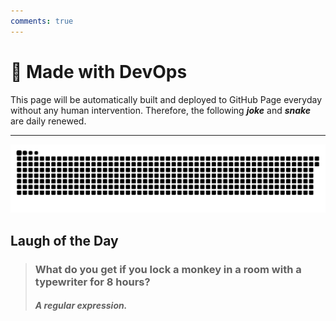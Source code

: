 ```yaml
---
comments: true
---
```


**<h1>🤖 Made with DevOps</h1>**
<p>This page will be automatically built and deployed to GitHub Page everyday without any human intervention. Therefore, the following <strong><i>joke</i></strong> and <strong><i>snake</i></strong> are daily renewed.</p>
<hr/>
<picture align="center">
    <source srcset="https://raw.githubusercontent.com/LaansDole/LaansDole/snake-svg/github-contribution-grid-snake-dark.svg">
    <img alt="github contribution grid snake animation" src="https://raw.githubusercontent.com/LaansDole/LaansDole/snake-svg/github-contribution-grid-snake.svg">
</picture>

<!-- <button 
  type="button"
  id="new-quote" 
  class="btn btn-custom"
  style="--bs-btn-padding-y: .25rem; --bs-btn-padding-x: .5rem; --bs-btn-font-size: .75rem;"
>
  Generate New Prompt
</button> -->
<h2><strong>Laugh of the Day</strong></h2>

<blockquote><h3>What do you get if you lock a monkey in a room with a typewriter for 8 hours?</h3><h4><i>A regular expression.</i></h4></blockquote>
